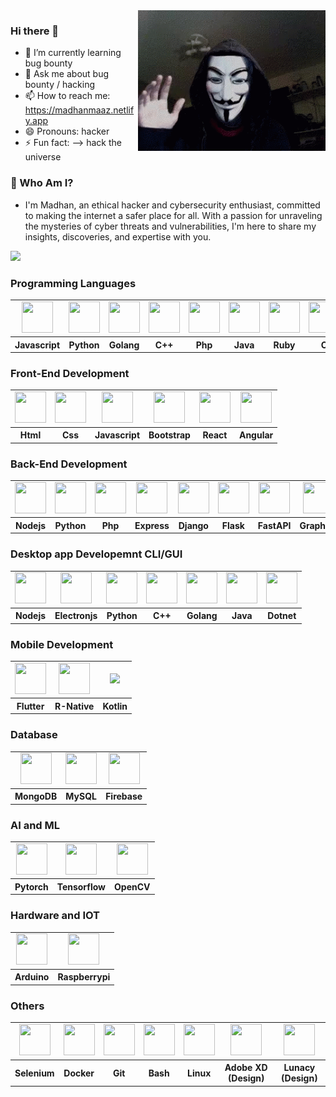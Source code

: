 <img src="./pro-banner.gif" align="right" width=300>

### Hi there 👋
- 🌱 I’m currently learning bug bounty
- 💬 Ask me about bug bounty / hacking
- 📫 How to reach me: https://madhanmaaz.netlify.app
- 😄 Pronouns: hacker
- ⚡ Fun fact: --> hack the universe

### 🔐 Who Am I?
- I'm Madhan, an ethical hacker and cybersecurity enthusiast, committed to making the internet a safer place for all.
With a passion for unraveling the mysteries of cyber threats and vulnerabilities, I'm here to share my insights,
discoveries, and expertise with you.

<img src="https://github-readme-stats.vercel.app/api/top-langs/?username=madhanmaaz&layout=compact&langs_count=20">

### Programming Languages
<table style="text-align: center;">
    <tr>
        <td>
            <img src="https://cdn.jsdelivr.net/gh/devicons/devicon/icons/javascript/javascript-original.svg"
                width=50 height=50 />
        </td>
        <td>
            <img src="https://cdn.jsdelivr.net/gh/devicons/devicon/icons/python/python-original.svg"
                width=50 height=50 />
        </td>
        <td>
            <img src="https://cdn.jsdelivr.net/gh/devicons/devicon/icons/go/go-original.svg"
                width=50 height=50 />
        </td>
         <td>
            <img src="https://cdn.jsdelivr.net/gh/devicons/devicon/icons/cplusplus/cplusplus-original.svg"
                width=50 height=50 />
        </td>
        <td>
            <img src="https://cdn.jsdelivr.net/gh/devicons/devicon/icons/php/php-original.svg"
                width=50 height=50 />
        </td>
        <td>
            <img src="https://cdn.jsdelivr.net/gh/devicons/devicon/icons/java/java-original.svg"
                width=50 height=50 />
        </td>
        <td>
            <img src="https://cdn.jsdelivr.net/gh/devicons/devicon/icons/ruby/ruby-original.svg"
                width=50 height=50 />
        </td>
        <td>
            <img src="https://cdn.jsdelivr.net/gh/devicons/devicon/icons/c/c-original.svg"
                width=50 height=50 />
        </td>
        <td>
            <img src="https://cdn.jsdelivr.net/gh/devicons/devicon/icons/csharp/csharp-original.svg"
                width=50 height=50 />
        </td>
        <td>
            <img src="https://cdn.jsdelivr.net/gh/devicons/devicon/icons/typescript/typescript-original.svg" width=50 height=50 />
        </td>
        <td>
            <img src="https://cdn.jsdelivr.net/gh/devicons/devicon/icons/swift/swift-original.svg" width=50 height=50/>
        </td>
        <td>
            <img src="https://cdn.jsdelivr.net/gh/devicons/devicon/icons/rust/rust-plain.svg" width=50 height=50/>
        </td>
    </tr>
    <tr>
        <th>Javascript</th>
        <th>Python</th>
        <th>Golang</th>
        <th>C++</th>
        <th>Php</th>
        <th>Java</th>
        <th>Ruby</th>
        <th>C</th>
        <th>CSharp</th>
        <th>TS</th>
        <th>Swift</th>
        <th>Rust</th>
    </tr>
</table>

### Front-End Development
<table style="text-align: center;">
    <tr>
        <td>
            <img src="https://cdn.jsdelivr.net/gh/devicons/devicon/icons/html5/html5-original.svg"
                width=50 height=50 />
        </td>
        <td>
            <img src="https://cdn.jsdelivr.net/gh/devicons/devicon/icons/css3/css3-original.svg"
                width=50 height=50 />
        </td>
        <td>
            <img src="https://cdn.jsdelivr.net/gh/devicons/devicon/icons/javascript/javascript-original.svg"
                width=50 height=50 />
        </td>
        <td>
            <img src="https://cdn.jsdelivr.net/gh/devicons/devicon/icons/bootstrap/bootstrap-original.svg"
                width=50 height=50 />
        </td>
        <td>
            <img src="https://cdn.jsdelivr.net/gh/devicons/devicon/icons/react/react-original.svg"
                width=50 height=50 />
        </td>
        <td>
            <img src="https://cdn.jsdelivr.net/gh/devicons/devicon/icons/angularjs/angularjs-original.svg" width=50 height=50/>
        </td>
    </tr>
    <tr>
        <th>Html</th>
        <th>Css</th>
        <th>Javascript</th>
        <th>Bootstrap</th>
        <th>React</th>
        <th>Angular</th>
    </tr>
</table>

### Back-End Development
<table style="text-align: center;">
    <tr>
        <td>
            <img src="https://cdn.jsdelivr.net/gh/devicons/devicon/icons/nodejs/nodejs-original.svg"
                width=50 height=50 />
        </td>
        <td>
            <img src="https://cdn.jsdelivr.net/gh/devicons/devicon/icons/python/python-original.svg"
                width=50 height=50 />
        </td>
        <td>
            <img src="https://cdn.jsdelivr.net/gh/devicons/devicon/icons/php/php-original.svg"
                width=50 height=50 />
        </td>
        <td>
            <img src="https://cdn.jsdelivr.net/gh/devicons/devicon/icons/express/express-original.svg"
                width=50 height=50 />
        </td>
        <td>
            <img src="https://cdn.jsdelivr.net/gh/devicons/devicon/icons/django/django-plain-wordmark.svg"
                width=50 height=50 />
        </td>
        <td>
            <img src="https://cdn.jsdelivr.net/gh/devicons/devicon/icons/flask/flask-original-wordmark.svg"
                width=50 height=50 />
        </td>
         <td>
           <img src="https://cdn.jsdelivr.net/gh/devicons/devicon/icons/fastapi/fastapi-original.svg" width=50 height=50 />
        </td>
         <td>
            <img src="https://cdn.jsdelivr.net/gh/devicons/devicon/icons/graphql/graphql-plain.svg" width=50 height=50 />
        </td>
        <td>
           <img src="https://ejs.co/favicon.svg">
        </td>
        <td>
            <img src="https://cdn.jsdelivr.net/gh/devicons/devicon/icons/socketio/socketio-original.svg" width=50 height=50/>
        </td>
    </tr>
    <tr>
        <th>Nodejs</th>
        <th>Python</th>
        <th>Php</th>
        <th>Express</th>
        <th>Django</th>
        <th>Flask</th>
        <th>FastAPI</th>
        <th>GraphQL</th>
        <th>Ejs</th>
        <th>Socket.IO</th>
    </tr>
</table>

### Desktop app Developemnt CLI/GUI
<table style="text-align: center;">
    <tr>
        <td><img src="https://cdn.jsdelivr.net/gh/devicons/devicon/icons/nodejs/nodejs-original.svg"
                width=50 height=50 /></td>
        <td><img src="https://cdn.jsdelivr.net/gh/devicons/devicon/icons/electron/electron-original.svg"
                width=50 height=50 /></td>
        <td> <img src="https://cdn.jsdelivr.net/gh/devicons/devicon/icons/python/python-original.svg"
                width=50 height=50 /></td>
        <td><img src="https://cdn.jsdelivr.net/gh/devicons/devicon/icons/cplusplus/cplusplus-original.svg"
                width=50 height=50 /></td>
        <td> <img src="https://cdn.jsdelivr.net/gh/devicons/devicon/icons/go/go-original.svg"
                width=50 height=50 /></td>
        <td> <img src="https://cdn.jsdelivr.net/gh/devicons/devicon/icons/java/java-original.svg"
                width=50 height=50 /></td>
        <td>
            <img src="https://cdn.jsdelivr.net/gh/devicons/devicon/icons/dot-net/dot-net-original.svg"  width=50 height=50/>
        </td>
    </tr>
    <tr>
        <th>Nodejs</th>
        <th>Electronjs</th>
        <th>Python</th>
        <th>C++</th>
        <th>Golang</th>
        <th>Java</th>
        <th>Dotnet</th>
    </tr>
</table>

### Mobile Development

<table style="text-align: center;">
    <tr>
        <td>
             <img src="https://cdn.jsdelivr.net/gh/devicons/devicon/icons/flutter/flutter-original.svg"
                width=50 height=50 />
        </td>
        <td>
             <img src="https://cdn.jsdelivr.net/gh/devicons/devicon/icons/react/react-original.svg"
                width=50 height=50 />
        </td>
        <td>
            <img src="https://cdn.jsdelivr.net/gh/devicons/devicon/icons/kotlin/kotlin-original.svg" />
        </td>
    </tr>
    <tr>
         <th>Flutter</th>
        <th>R-Native</th>
        <th>Kotlin</th>
    </tr>
</table>

### Database
<table style="text-align: center;">
    <tr>
        <td> <img src="https://cdn.jsdelivr.net/gh/devicons/devicon/icons/mongodb/mongodb-original.svg"
                width=50 height=50 /></td>
        <td><img src="https://cdn.jsdelivr.net/gh/devicons/devicon/icons/mysql/mysql-original-wordmark.svg"
                width=50 height=50 /></td>
        <td><img src="https://cdn.jsdelivr.net/gh/devicons/devicon/icons/firebase/firebase-plain-wordmark.svg"
                width=50 height=50 />
        </td>
    </tr>
    <tr>
        <th>MongoDB</th>
        <th>MySQL</td>
        <th>Firebase</th>
    </tr>
</table>

### AI and ML
<table style="text-align: center;">
    <tr>
        <td>
        <img src="https://cdn.jsdelivr.net/gh/devicons/devicon/icons/pytorch/pytorch-original.svg" width=50 height=50/>
        </td>
        <td>
            <img src="https://cdn.jsdelivr.net/gh/devicons/devicon/icons/tensorflow/tensorflow-original.svg" width=50 height=50/>
        </td>
        <td>
            <img src="https://cdn.jsdelivr.net/gh/devicons/devicon/icons/opencv/opencv-original.svg" width=50 height=50/>
        </td>
    </tr>
    <tr>
        <th>Pytorch</th>
        <th>Tensorflow</th>
        <th>OpenCV</th>
    </tr>
</table>

### Hardware and IOT

<table style="text-align: center;">
    <tr>
        <td> <img src="https://cdn.jsdelivr.net/gh/devicons/devicon/icons/arduino/arduino-original.svg"
                width=50 height=50 /></td>
        <td><img src="https://cdn.jsdelivr.net/gh/devicons/devicon/icons/raspberrypi/raspberrypi-original.svg"
                width=50 height=50 /></td>
    </tr>
    <tr>
        <th>Arduino</th>
        <th>Raspberrypi</th>
    </tr>
</table>

### Others
<table style="text-align: center;">
    <tr>
        <td><img src="https://cdn.jsdelivr.net/gh/devicons/devicon/icons/selenium/selenium-original.svg"
                width=50 height=50 /></td>
        <td> <img src="https://cdn.jsdelivr.net/gh/devicons/devicon/icons/docker/docker-original.svg"
                width=50 height=50 /></td>
        <td>
            <img src="https://cdn.jsdelivr.net/gh/devicons/devicon/icons/git/git-original.svg"
                width=50 height=50 />
        </td>
        <td> <img src="https://cdn.jsdelivr.net/gh/devicons/devicon/icons/bash/bash-original.svg"
                width=50 height=50 /></td>
        <td>
            <img src="https://cdn.jsdelivr.net/gh/devicons/devicon/icons/linux/linux-original.svg"
                width=50 height=50 />
        </td>
        <td>
            <img src="https://cdn.jsdelivr.net/gh/devicons/devicon/icons/xd/xd-plain.svg" width=50 height=50/>
        </td>
         <td>
            <img src="https://icons8.com/vue-static/landings/lunacy-new/favicon-64.png" width=50 height=50/>
        </td>
    </tr>
    <tr>
        <th>Selenium</th>
        <th>Docker</th>
        <th>Git</th>
        <th>Bash</th>
        <th>Linux</th>
        <th>Adobe XD (Design)</th>
        <th>Lunacy (Design)</th>
    </tr>
</table>
